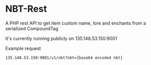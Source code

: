 # NBT-Rest
A PHP rest API to get item custom name, lore and enchants from a serialized CompoundTag

It's currently running publicly on 135.148.53.150:9001

Example request
```
135.148.53.150:9001/v1/nbt?nbt={base64 encoded nbt}
```
